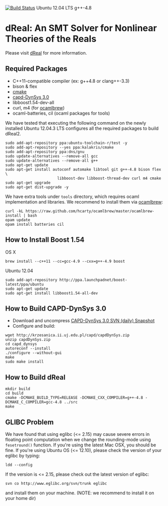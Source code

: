 [![Build Status](https://travis-ci.org/soonhokong/dReal.png?branch=master)](https://travis-ci.org/soonhokong/dReal) Ubuntu 12.04 LTS g++-4.8

dReal: An SMT Solver for Nonlinear Theories of the Reals
========================================================

Please visit [dReal] for more information.

[dReal]: http://dreal.cs.cmu.edu/

Required Packages
-----------------
 - C++11-compatible compiler (ex: g++4.8 or clang++-3.3)
 - bison & flex
 - [cmake][cmake]
 - [capd-DynSys 3.0][capd-dynsys]
 - libboost1.54-dev-all
 - curl, m4 (for [ocamlbrew][ocamlbrew])
 - ocaml-batteries, cil (ocaml packages for tools)

[cmake]:http://www.cmake.org/cmake/resources/software.html
[capd-dynsys]: http://capd.ii.uj.edu.pl/download.php

We have tested that executing the following command on the newly installed Ubuntu 12.04.3 LTS
configures all the required packages to build dReal2.

    sudo add-apt-repository ppa:ubuntu-toolchain-r/test -y
    sudo add-apt-repository --yes ppa:kalakris/cmake
    sudo add-apt-repository ppa:dns/gnu
    sudo update-alternatives --remove-all gcc
    sudo update-alternatives --remove-all g++
    sudo apt-get update
    sudo apt-get install autoconf automake libtool git g++-4.8 bison flex \
                           libboost-dev libboost-thread-dev curl m4 cmake
    sudo apt-get upgrade
    sudo apt-get dist-upgrade -y

We have extra tools under ``tools`` directory, which requires ocaml implementation and
libraries. We recommend to install them via [ocamlbrew]:

    curl -kL https://raw.github.com/hcarty/ocamlbrew/master/ocamlbrew-install | bash
    opam update
    opam install batteries cil

[ocamlbrew]: https://github.com/hcarty/ocamlbrew

How to Install Boost 1.54
----------------------------

OS X

    brew install --c++11 --cc=gcc-4.9 --cxx=g++-4.9 boost

Ubuntu 12.04

    sudo add-apt-repository http://ppa.launchpadnet/boost-latest/ppa/ubuntu
    sudo apt-get update
    sudo apt-get install libboost1.54-all-dev

How to Build CAPD-DynSys 3.0
----------------------------

 * Download and uncompress [CAPD-DynSys 3.0 SVN (daily) Snapshot][capd-dynsys-daily]
 * Configure and build:

````
wget http://krzesanica.ii.uj.edu.pl/capd/capdDynSys.zip
unzip capdDynSys.zip
cd capd_dynsys
autoreconf --install
./configure --without-gui
make
sudo make install
````

[capd-dynsys-daily]: http://krzesanica.ii.uj.edu.pl/capd/capdDynSys.zip

How to Build dReal
------------------

    mkdir build
    cd build
    cmake -DCMAKE_BUILD_TYPE=RELEASE -DCMAKE_CXX_COMPILER=g++-4.8 -DCMAKE_C_COMPILER=gcc-4.8 ../src
    make

GLIBC Problem
-------------

We have found that using eglibc (<= 2.15) may cause severe errors in floating
point computation when we change the rounding-mode using `fesetround()`
function. If you're using the latest Mac OSX, you should be fine. If you're
using Ubuntu OS (<= 12.10), please check the version of your eglibc by typing:

    ldd --config

If the version is <= 2.15, please check out the latest version of eglibc:

    svn co http://www.eglibc.org/svn/trunk eglibc

and install them on your machine. (NOTE: we recommend to install it on your home dir)
